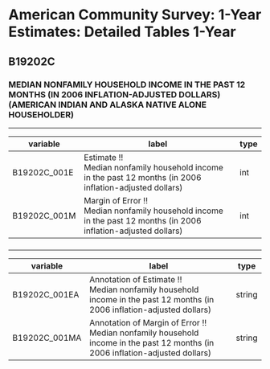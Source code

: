 # American Community Survey: 1-Year Estimates: Detailed Tables 1-Year

## B19202C

### MEDIAN NONFAMILY HOUSEHOLD INCOME IN THE PAST 12 MONTHS (IN 2006 INFLATION-ADJUSTED DOLLARS) (AMERICAN INDIAN AND ALASKA NATIVE ALONE HOUSEHOLDER)

___

| variable | label | type |
| ----- | ----- | ----- |
| B19202C_001E | Estimate !!<br>Median nonfamily household income in the past 12 months (in 2006 inflation-adjusted dollars) | int |
| B19202C_001M | Margin of Error !!<br>Median nonfamily household income in the past 12 months (in 2006 inflation-adjusted dollars) | int |
### 

___

| variable | label | type |
| ----- | ----- | ----- |
| B19202C_001EA | Annotation of Estimate !!<br>Median nonfamily household income in the past 12 months (in 2006 inflation-adjusted dollars) | string |
| B19202C_001MA | Annotation of Margin of Error !!<br>Median nonfamily household income in the past 12 months (in 2006 inflation-adjusted dollars) | string |

